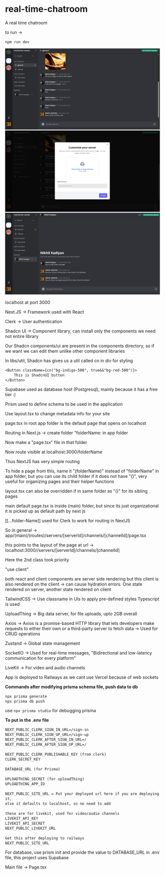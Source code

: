 # real-time-chatroom
A real time chatroom

to run -> 
```
npm run dev
```

![Main Page](images/main.png?raw=true "Main Page")
![Add Server](images/addServer.png?raw=true "Add Server")
![Direct Message](images/dm.png?raw=true "Direct Message")

localhost at port 3000

Next.JS -> Framework used with React

Clerk -> User authentication

Shadcn UI -> Component library, can install only the components we need not entire library

Our Shadcn components/ui are present in the components directory, so if we want we can edit them unlike other component libraries

In libs/util, Shadcn has gives us a util called cn in div for styling

```
<Button className={cn("bg-indigo-500", true&&"bg-red-500")}>
    This is ShadcnUI button
</Button>
```

Supabase used as database host (Postgresql), mainly because it has a free tier :)

Prism used to define schema to be used in the application

Use layout.tsx to change metadata info for your site

page.tsx in root app folder is the default page that opens on localhost

Routing in Next.js -> create folder "folderName: in app folder

Now make a "page.tsx" file in that folder

Now route visible at localhost:3000/folderName

Thus NextJS has very simple routing

To hide a page from this, name it "(folderName)" instead of "folderName" in app folder, but you can use its child folder if it does not have "()", very useful for organizing pages and their helper functions 

layout.tsx can also be overridden if in same folder as "()" for its sibling pages

main default page.tsx is inside (main) folder, but since its just organizational it is picked up as default path by next js

[[...folder-Name]] used for Clerk to work for routing in NextJS

So in general -> app/(main)/(routes)/servers/[serverId]/channels/[channelId]/page.tsx

this points to the layout of the page at url -> localhost:3000//servers/[serverId]/channels/[channelId]

Here the 2nd class took priority

"use client"

both react and client components are server side rendering but this client is also rendered on the client -> can cause hydration errors. One state rendered on server, another state rendered on client


TailwindCSS -> Use classname in UIs to apply pre-defined styles
Typescript is used

UploadThing -> Big data server, for file uploads, upto 2GB overall

Axios -> Axios is a promise-based HTTP library that lets developers make requests to either their own or a third-party server to fetch data -> Used for CRUD operations

Zustand -> Global state management

SocketIO -> Used for real-time messages, "Bidirectional and low-latency communication for every platform"

LiveKit -> For video and audio channels

App is deployed to Railways as we cant use Vercel because of web sockets

**Commands after modifying prisma schema file, push data to db**
```
npx prisma generate
npx prisma db push
```

use ``npx prisma studio`` for debugging prisma


**To put in the .env file**

```
NEXT_PUBLIC_CLERK_SIGN_IN_URL=/sign-in
NEXT_PUBLIC_CLERK_SIGN_UP_URL=/sign-up
NEXT_PUBLIC_CLERK_AFTER_SIGN_IN_URL=/
NEXT_PUBLIC_CLERK_AFTER_SIGN_UP_URL=/

NEXT_PUBLIC_CLERK_PUBLISHABLE_KEY (from clerk)
CLERK_SECRET_KEY

DATABASE_URL (for Prisma)

UPLOADTHING_SECRET (for uploadThing)
UPLOADTHING_APP_ID

NEXT_PUBLIC_SITE_URL = Put your deployed url here if you are deploying it,
else it defaults to localhost, so no need to add

these are for livekit, used for video/audio channels
LIVEKIT_API_KEY
LIVEKIT_API_SECRET
NEXT_PUBLIC_LIVEKIT_URL

Get this after deploying to railways
NEXT_PUBLIC_SITE_URL

```

For database, use prism init and provide the value to DATABASE_URL in .env file, this project uses Supabase

Main file -> Page.tsx